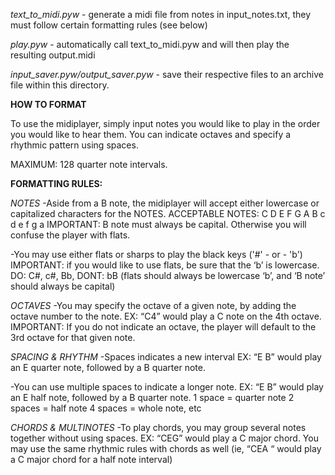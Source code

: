 *text_to_midi.pyw*                 - generate a midi file from notes in input_notes.txt, they must follow certain formatting rules (see below)

*play.pyw*                         - automatically call text_to_midi.pyw and will then play the resulting output.midi

*input_saver.pyw/output_saver.pyw* - save their respective files to an archive file within this directory.


**HOW TO FORMAT**

To use the midiplayer, simply input notes you would like to play in the order you would like to hear them. You can indicate octaves and specify a rhythmic pattern using spaces.

MAXIMUM: 128 quarter note intervals.

**FORMATTING RULES:**

*NOTES*
-Aside from a B note, the midiplayer will accept either lowercase or capitalized characters for the NOTES. 
ACCEPTABLE NOTES:
        C D E F G A B c d e f g a
IMPORTANT: B note must always be capital. Otherwise you will confuse the player with flats.

-You may use either flats or sharps to play the black keys ('#' - or - 'b') 
IMPORTANT: if you would like to use flats, be sure that the ‘b’ is lowercase.
DO: C#, c#, Bb,
DONT: bB (flats should always be lowercase ‘b’, and ‘B note’ should always be capital)

*OCTAVES*
-You may specify the octave of a given note, by adding the octave number to the note.
EX: “C4” would play a C note on the 4th octave.
IMPORTANT: If you do not indicate an octave, the player will default to the 3rd octave for that given note.

*SPACING & RHYTHM*
-Spaces indicates a new interval
EX: “E B” would play an E quarter note, followed by a B quarter note.

-You can use multiple spaces to indicate a longer note.
EX: “E  B” would play an E half note, followed by a B quarter note.
1 space = quarter note 
2 spaces = half note
4 spaces = whole note, etc

*CHORDS & MULTINOTES*
-To play chords, you may group several notes together without using spaces.
EX: “CEG” would play a C major chord.
You may use the same rhythmic rules with chords as well (ie, “CEA  “ would play a C major chord for a half note interval) 
